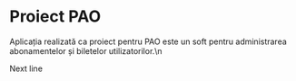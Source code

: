 # Proiect PAO

Aplicația realizată ca proiect pentru PAO este un soft pentru administrarea abonamentelor și biletelor utilizatorilor.\n

Next line
